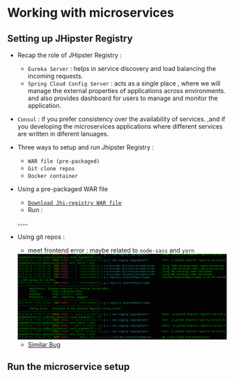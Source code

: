 #  Working with microservices

## Setting up JHipster Registry
- Recap the role of JHipster Registry :
  - `Eureka Server` : helps in service discovery and load balancing the incoming requests.
  - `Spring Cloud Config Server` : acts as a single place , where we will manage the external properties of applications across environments. and also provides dashboard for users to manage and monitor the application.
- `Consul` : if you prefer consistency over the availability of services. ,and if you developing the microservices applications where different services are written in diferent lanuages.
- Three ways to setup and run Jhipster Registry :
  - `WAR file (pre-packaged)`
  - `Git clone repos`
  - `Docker container`
- Using a pre-packaged WAR file
  - [`Download Jhi-registry WAR file`](https://github.com/jhipster/jhipster-registry/releases)
  - Run :
  ```bash
  。。。。
  ```
- Using git repos :
  - meet frontend error : maybe related to `node-sass` and `yarn`
  <img src ="img/jhi-registry-frontend-bug.jpg">
  
  - [Similar Bug](https://blog.csdn.net/ztz87/article/details/81734916)
## Run the microservice setup
